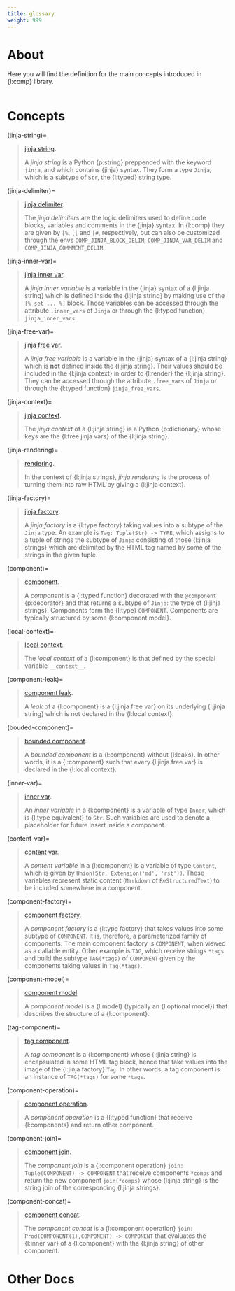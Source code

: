 ```yaml
---
title: glossary
weight: 999
---
```


# About

Here you will find the definition for the main concepts introduced in {l:comp} library.

```{toc}
```

# Concepts

(jinja-string)=
> [jinja string](#jinja-string).
>
> A _jinja string_ is a Python {p:string} preppended with the keyword `jinja`, and which contains {jinja} syntax. They form a type `Jinja`, which is a subtype of `Str`, the {l:typed} string type. 

(jinja-delimiter)=
> [jinja delimiter](#jinja-delimiter).
>
> The _jinja delimiters_ are the logic delimiters used to define code blocks, variables and comments in the {jinja} syntax. In {l:comp} they are given by `[%`, `[[` and `[#`, respectively, but can also be customized through the envs `COMP_JINJA_BLOCK_DELIM`, `COMP_JINJA_VAR_DELIM` and `COMP_JINJA_COMMMENT_DELIM`. 
 
(jinja-inner-var)=
> [jinja inner var](#jinja-inner-var).
>
> A _jinja inner variable_ is a variable in the {jinja} syntax of a {l:jinja string} which is defined inside the {l:jinja string} by making use of the `[% set ... %]` block. Those variables can be accessed through the attribute `.inner_vars` of `Jinja` or through the {l:typed function} `jinja_inner_vars`.

(jinja-free-var)=
> [jinja free var](#jinja-free-var).
>
> A _jinja free variable_ is a variable in the {jinja} syntax of a {l:jinja string} which is __not__ defined inside the {l:jinja string}. Their values should be included in the {l:jinja context} in order to {l:render} the {l:jinja string}. They can be accessed through the attribute `.free_vars` of `Jinja` or through the {l:typed function} `jinja_free_vars`.

(jinja-context)=
> [jinja context](#jinja-context).
>
> The _jinja context_ of a {l:jinja string} is a Python {p:dictionary} whose keys are the {l:free jinja vars} of the {l:jinja string}. 

(jinja-rendering)=
> [rendering](#jinja-rendering).
>
> In the context of {l:jinja strings}, _jinja rendering_ is the process of turning them into raw HTML by giving a {l:jinja context}.

(jinja-factory)=
> [jinja factory](#jinja-factory). 
>
> A _jinja factory_ is a {l:type factory} taking values into a subtype of the `Jinja` type. An example is `Tag: Tuple(Str) -> TYPE`, which assigns to a tuple of strings the subtype of `Jinja` consisting of those {l:jinja strings} which are delimited by the HTML tag named by some of the strings in the given tuple.

(component)=
> [component](#component).
>
> A _component_ is a {l:typed function} decorated with the `@component` {p:decorator} and that returns a subtype of `Jinja`: the type of {l:jinja strings}. Components form the {l:type} `COMPONENT`. Components are typically structured by some {l:component model}.

(local-context)=
> [local context](#local-context).
>
> The _local context_  of a {l:component} is that defined by the special variable `__context__`.

(component-leak)=
> [component leak](#component-leak).
>
> A _leak_  of a {l:component} is a {l:jinja free var} on its underlying {l:jinja string} which is not declared in the {l:local context}.

(bouded-component)=
> [bounded component](#bounded-component).
>
> A _bounded component_  is a {l:component} without {l:leaks}. In other words, it is a {l:component} such that every {l:jinja free var} is  declared in the {l:local context}.

(inner-var)=
> [inner var](#inner-var).
>
> An _inner variable_ in a {l:component} is a variable of type `Inner`, which is {l:type equivalent} to `Str`.  Such variables are used to denote a placeholder for future insert inside a component.

(content-var)=
> [content var](#content-var).
>
> A _content variable_ in a {l:component} is a variable of type `Content`, which is given by `Union(Str, Extension('md', 'rst'))`. These variables represent static content (`Markdown` of `ReStructuredText`) to be included somewhere in a component.

(component-factory)=
> [component factory](#component-factory).
>
> A _component factory_ is a {l:type factory} that takes values into some subtype of `COMPONENT`. It is, therefore, a parameterized family of components. The main component factory is `COMPONENT`, when viewed as a callable entity. Other example is `TAG`, which receive strings `*tags` and build the subtype `TAG(*tags)` of `COMPONENT` given by the components taking values in `Tag(*tags)`.

(component-model)=
> [component model](#component-model).
>
> A _component model_ is a {l:model} (typically an {l:optional model}) that describes the structure of a {l:component}.

(tag-component)=
> [tag component](#tag-component).
>
> A _tag component_ is a {l:component} whose {l:jinja string} is encapsulated in some HTML tag block, hence that take values into the image of the {l:jinja factory} `Tag`. In other words, a tag component is an instance of `TAG(*tags)` for some `*tags`.

(component-operation)=
> [component operation](#component-operation).
>
> A _component operation_ is a {l:typed function} that receive {l:components} and return other component.

(component-join)=
> [component join](#component-join).
>
> The _component join_ is a {l:component operation} `join: Tuple(COMPONENT) -> COMPONENT` that receive components `*comps` and return the new component `join(*comps)` whose {l:jinja string} is the string join of the corresponding {l:jinja strings}.

(component-concat)=
> [component concat](#component-concat).
> 
> The _component concat_ is a {l:component operation} `join: Prod(COMPONENT(1),COMPONENT) -> COMPONENT` that evaluates the {l:inner var} of a {l:component} with the {l:jinja string} of other component.


# Other Docs

```{toc-dir}
```

